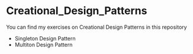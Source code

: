 # Creational_Design_Patterns
 You can find my exercises on Creational Design Patterns in this repository

- Singleton Design Pattern
- Multiton Design Pattern
